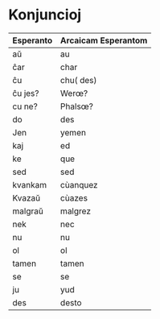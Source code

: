 # Konjuncioj

| Esperanto | Arcaicam Esperantom |
| --------- | ------------------- |
| aŭ        | au                  |
| ĉar       | char                |
| ĉu        | chu( des)           |
| ĉu jes?   | Werœ?               |
| cu ne?    | Phalsœ?             |
| do        | des                 |
| Jen       | yemen               |
| kaj       | ed                  |
| ke        | que                 |
| sed       | sed                 |
| kvankam   | cùanquez            |
| Kvazaŭ    | cùazes              |
| malgraŭ   | malgrez             |
| nek       | nec                 |
| nu        | nu                  |
| ol        | ol                  |
| tamen     | tamen               |
| se        | se                  |
| ju        | yud                 |
| des       | desto               |

